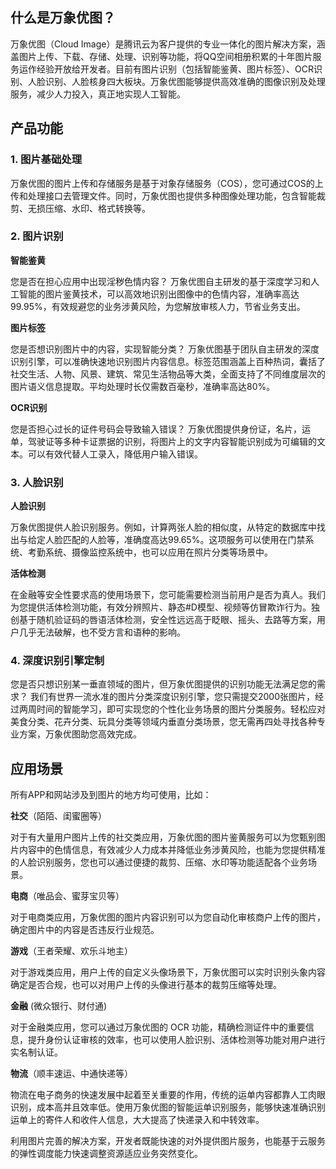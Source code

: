 ## 什么是万象优图？

万象优图（Cloud Image）是腾讯云为客户提供的专业一体化的图片解决方案，涵盖图片上传、下载、存储、处理、识别等功能，将QQ空间相册积累的十年图片服务运作经验开放给开发者。目前有图片识别（包括智能鉴黄、图片标签）、OCR识别、人脸识别、人脸核身四大板块。万象优图能够提供高效准确的图像识别及处理服务，减少人力投入，真正地实现人工智能。

## 产品功能

### 1. 图片基础处理

万象优图的图片上传和存储服务是基于对象存储服务（COS），您可通过COS的上传和处理接口去管理文件。同时，万象优图也提供多种图像处理功能，包含智能裁剪、无损压缩、水印、格式转换等。

### 2. 图片识别

**智能鉴黄**

您是否在担心应用中出现淫秽色情内容？
万象优图自主研发的基于深度学习和人工智能的图片鉴黄技术，可以高效地识别出图像中的色情内容，准确率高达99.95%，有效规避您的业务涉黄风险，为您解放审核人力，节省业务支出。

**图片标签**

您是否想识别图片中的内容，实现智能分类？
万象优图基于团队自主研发的深度识别引擎，可以准确快速地识别图片内容信息。标签范围涵盖上百种热词，囊括了社交生活、人物、风景、建筑、常见生活物品等大类，全面支持了不同维度层次的图片语义信息提取。平均处理时长仅需数百毫秒，准确率高达80%。

**OCR识别**

您是否担心过长的证件号码会导致输入错误？
万象优图提供身份证，名片，运单，驾驶证等多种卡证票据的识别，将图片上的文字内容智能识别成为可编辑的文本。可以有效代替人工录入，降低用户输入错误。


### 3. 人脸识别

**人脸识别**

万象优图提供人脸识别服务。例如，计算两张人脸的相似度，从特定的数据库中找出与给定人脸匹配的人脸等，准确度高达99.65%。这项服务可以使用在门禁系统、考勤系统、摄像监控系统中，也可以应用在照片分类等场景中。

**活体检测**

在金融等安全性要求高的使用场景下，您可能需要检测当前用户是否为真人。我们为您提供活体检测功能，有效分辨照片、静态#D模型、视频等仿冒欺诈行为。独创基于随机验证码的唇语活体检测，安全性远远高于眨眼、摇头、去路等方案，用户几乎无法破解，也不受方言和语种的影响。

### 4. 深度识别引擎定制

您是否只想识别某一垂直领域的图片，但万象优图提供的识别功能无法满足您的需求？
我们有世界一流水准的图片分类深度识别引擎，您只需提交2000张图片，经过两周时间的智能学习，即可实现您的个性化业务场景的图片分类服务。轻松应对美食分类、花卉分类、玩具分类等领域内垂直分类场景，您无需再四处寻找各种专业方案，万象优图助您高效完成。



## 应用场景

所有APP和网站涉及到图片的地方均可使用，比如：

**社交**（陌陌、闺蜜圈等）

对于有大量用户图片上传的社交类应用，万象优图的图片鉴黄服务可以为您甄别图片内容中的色情信息，有效减少人力成本并降低业务涉黄风险，也能为您提供精准的人脸识别服务，您也可以通过便捷的裁剪、压缩、水印等功能适配各个业务场景。

**电商**（唯品会、蜜芽宝贝等）

对于电商类应用，万象优图的图片内容识别可以为您自动化审核商户上传的图片，确定图片中的内容是否违反行业规范。

**游戏**（王者荣耀、欢乐斗地主）

对于游戏类应用，用户上传的自定义头像场景下，万象优图可以实时识别头象内容确定是否合规，也可以对用户上传的头像进行基本的裁剪压缩等处理。

**金融** (微众银行、财付通)

对于金融类应用，您可以通过万象优图的 OCR 功能，精确检测证件中的重要信息，提升身份认证审核的效率，也可以使用人脸识别、活体检测等功能对用户进行实名制认证。

**物流**（顺丰速运、中通快递等）

物流在电子商务的快速发展中起着至关重要的作用，传统的运单内容都靠人工肉眼识别，成本高并且效率低。使用万象优图的智能运单识别服务，能够快速准确识别运单上的寄件人和收件人信息，大大提高了快递录入和中转效率。

  利用图片完善的解决方案，开发者既能快速的对外提供图片服务，也能基于云服务的弹性调度能力快速调整资源适应业务突然变化。